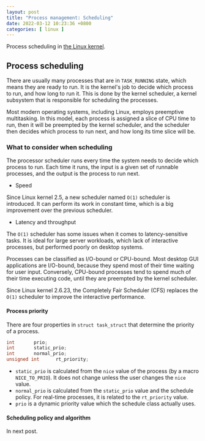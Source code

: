 ```yaml
---
layout: post
title: "Process management: Scheduling"
date: 2022-03-12 10:23:36 +0800
categories: [ linux ]
---
```


Process scheduling in [the Linux kernel][kernel-archives].

<!-- more -->

## Process scheduling

There are usually many processes that are in `TASK_RUNNING` state, which means they are ready to run.
It is the kernel's job to decide which process to run, and how long to run it.
This is done by the kernel scheduler, a kernel subsystem that is responsible for scheduling the processes.

Most modern operating systems, including Linux, employs preemptive multitasking.
In this model, each process is assigned a slice of CPU time to run, then it will be preempted by the kernel scheduler,
and the scheduler then decides which process to run next, and how long its time slice will be.

### What to consider when scheduling

The processor scheduler runs every time the system needs to decide which process to run.
Each time it runs, the input is a given set of runnable processes, and the output is the process to run next.

* Speed

Since Linux kernel 2.5, a new scheduler named `O(1)` scheduler is introduced.
It can perform its work in constant time, which is a big improvement over the previous scheduler.

* Latency and throughput

The `O(1)` scheduler has some issues when it comes to latency-sensitive tasks.
It is ideal for large server workloads, which lack of interactive processes, but performed poorly on desktop systems.

Processes can be classified as I/O-bound or CPU-bound.
Most desktop GUI applications are I/O-bound, because they spend most of their time waiting for user input.
Conversely, CPU-bound processes tend to spend much of their time executing code, until they are preempted by the kernel scheduler.

Since Linux kernel 2.6.23, the Completely Fair Scheduler (CFS) replaces the `O(1)` scheduler to improve the interactive performance.

#### Process priority

There are four properties in `struct task_struct` that determine the priority of a process.

``` c
int       prio;
int       static_prio;
int       normal_prio;
unsigned int      rt_priority;
```

* `static_prio` is calculated from the `nice` value of the process (by a macro `NICE_TO_PRIO`). It does not change unless the user changes the `nice` value.
* `normal_prio` is calculated from the `static_prio` value and the schedule policy. For real-time processes, it is related to the `rt_priority` value.
* `prio` is a dynamic priority value which the schedule class actually uses.

#### Scheduling policy and algorithm

In next post.


[kernel-archives]:          https://www.kernel.org/
